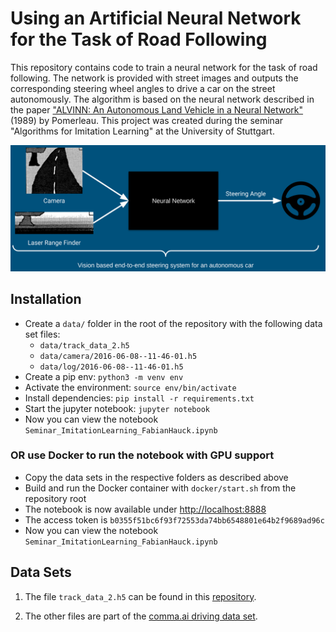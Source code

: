 # Using an Artificial Neural Network for the Task of Road Following

This repository contains code to train a neural network for the
task of road following. The network is provided with street images 
and outputs the corresponding steering wheel angles to drive a 
car on the street autonomously. The algorithm is based on the
neural network described in the paper ["ALVINN: An Autonomous Land 
Vehicle in a Neural Network"](https://www.ri.cmu.edu/publications/alvinn-an-autonomous-land-vehicle-in-a-neural-network/)
(1989) by Pomerleau. 
This project was created during the seminar 
"Algorithms for Imitation Learning" at the University of Stuttgart.

![Overview](graphic/ALVINN_Idea.png)

## Installation

- Create a ``data/`` folder in the root of the repository with the following data set files:
    - ``data/track_data_2.h5``
    - ``data/camera/2016-06-08--11-46-01.h5``
    - ``data/log/2016-06-08--11-46-01.h5``
- Create a pip env: ``python3 -m venv env``
- Activate the environment: ``source env/bin/activate``
- Install dependencies: ``pip install -r requirements.txt``
- Start the jupyter notebook: ``jupyter notebook``
- Now you can view the notebook ``Seminar_ImitationLearning_FabianHauck.ipynb``

### OR use Docker to run the notebook with GPU support

- Copy the data sets in the respective folders as 
described above
- Build and run the Docker container with ``docker/start.sh`` from the repository root
- The notebook is now available under [http://localhost:8888](http://localhost:8888/)
- The access token is ``b0355f51bc6f93f72553da74bb6548801e64b2f9689ad96c``
- Now you can view the notebook ``Seminar_ImitationLearning_FabianHauck.ipynb``

## Data Sets

1. The file ``track_data_2.h5`` can be found in this [repository](https://github.com/stephencwelch/self_driving_cars/tree/master/data_sample).

2. The other files are part of the [comma.ai driving data set](https://research.comma.ai/).
